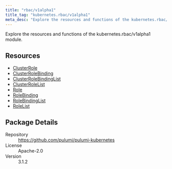 ```yaml
---
title: "rbac/v1alpha1"
title_tag: "kubernetes.rbac/v1alpha1"
meta_desc: "Explore the resources and functions of the kubernetes.rbac/v1alpha1 module."
---
```


<!-- WARNING: this file was generated by Pulumi Docs Generator. -->
<!-- Do not edit by hand unless you're certain you know what you are doing! -->

Explore the resources and functions of the kubernetes.rbac/v1alpha1 module.

<h2 id="resources">Resources</h2>
<ul class="api">
    <li><a href="clusterrole" title="ClusterRole"><span class="symbol resource"></span>ClusterRole</a></li>
    <li><a href="clusterrolebinding" title="ClusterRoleBinding"><span class="symbol resource"></span>ClusterRoleBinding</a></li>
    <li><a href="clusterrolebindinglist" title="ClusterRoleBindingList"><span class="symbol resource"></span>ClusterRoleBindingList</a></li>
    <li><a href="clusterrolelist" title="ClusterRoleList"><span class="symbol resource"></span>ClusterRoleList</a></li>
    <li><a href="role" title="Role"><span class="symbol resource"></span>Role</a></li>
    <li><a href="rolebinding" title="RoleBinding"><span class="symbol resource"></span>RoleBinding</a></li>
    <li><a href="rolebindinglist" title="RoleBindingList"><span class="symbol resource"></span>RoleBindingList</a></li>
    <li><a href="rolelist" title="RoleList"><span class="symbol resource"></span>RoleList</a></li>
</ul>

<h2 id="package-details">Package Details</h2>
<dl class="package-details">
	<dt>Repository</dt>
	<dd><a href="https://github.com/pulumi/pulumi-kubernetes">https://github.com/pulumi/pulumi-kubernetes</a></dd>
	<dt>License</dt>
	<dd>Apache-2.0</dd>
	<dt>Version</dt>
	<dd>3.1.2</dd>
</dl>

